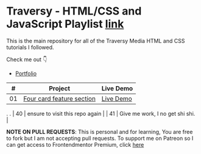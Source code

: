 # Traversy - HTML/CSS and JavaScript Playlist [link](https://www.youtube.com/channel/UC29ju8bIPH5as8OGnQzwJyA)

This is the main repository for all of the Traversy Media HTML and CSS tutorials I followed.


Check me out 👇
-   [Portfolio](https://ashimi.xyz)

|  #  | Project                                                                                                                     | Live Demo                                                                         |
| :-: | --------------------------------------------------------------------------------------------------------------------------- | --------------------------------------------------------------------------------- |
| 01  | [Four card feature section]()               |   [Live Demo](https://frontendashimi.netlify.app/four-card-feature-section-master/)          |

.
.
| 40  | ensure to visit this repo again   |
| 41  | Give me work, I no get shi shi.  |


**NOTE ON PULL REQUESTS**: This is personal and for learning, You are free to fork but I am not accepting pull requests. 
To support me on Patreon so I can get access to Frontendmentor Premium, click [here](https://www.patreon.com/adebowaleobaa)
